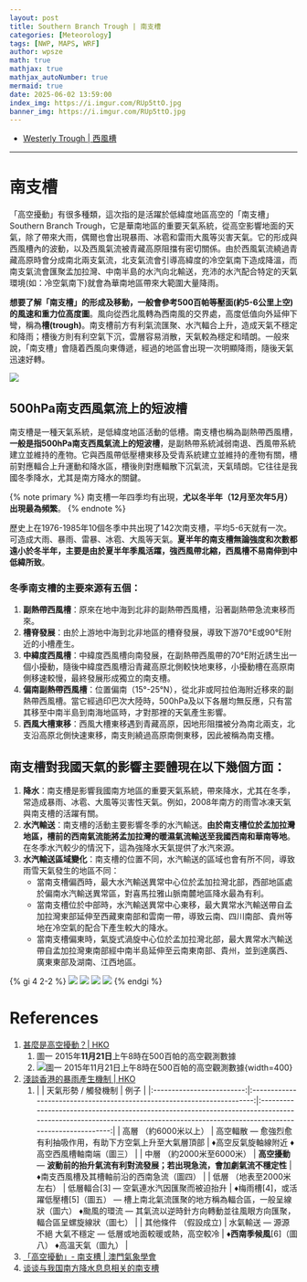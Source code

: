 ```yaml
---
layout: post
title: Southern Branch Trough | 南支槽
categories: [Meteorology]
tags: [NWP, MAPS, WRF]
author: wpsze
math: true
mathjax: true
mathjax_autoNumber: true
mermaid: true
date: 2025-06-02 13:59:00
index_img: https://i.imgur.com/RUp5ttO.jpg
banner_img: https://i.imgur.com/RUp5ttO.jpg
---
```


- [Westerly Trough | 西風槽](https://waipangsze.github.io/2024/11/14/westerly-trough/)

---

# 南支槽

「高空擾動」有很多種類，這次指的是活躍於低緯度地區高空的「南支槽」Southern Branch Trough，它是華南地區的重要天氣系統，從高空影響地面的天氣，除了帶來大雨，偶爾也會出現暴雨、冰雹和雷雨大風等災害天氣。它的形成與西風槽內的波動，以及西風氣流被青藏高原阻擋有密切關係。由於西風氣流繞過青藏高原時會分成南北兩支氣流，北支氣流會引導高緯度的冷空氣南下造成降溫，而南支氣流會匯聚孟加拉灣、中南半島的水汽向北輸送，充沛的水汽配合特定的天氣環境(如：冷空氣南下)就會為華南地區帶來大範圍大量降雨。

**想要了解「南支槽」的形成及移動，一般會參考500百帕等壓面(約5-6公里上空)的風速和重力位高度圖**。風向從西北風轉為西南風的交界處，高度低值向外延伸下彎，稱為**槽(trough)**。南支槽前方有利氣流匯聚、水汽輻合上升，造成天氣不穩定和降雨；槽後方則有利空氣下沉，雲層容易消散，天氣較為穩定和晴朗。一般來說，「南支槽」會隨着西風向東傳遞，經過的地區會出現一次明顯降雨，隨後天氣迅速好轉。


![](https://i.imgur.com/RUp5ttO.jpg)

## 500hPa南支西風氣流上的短波槽

南支槽是一種天氣系統，是低緯度地區活動的低槽。南支槽也稱為副熱帶西風槽，**一般是指500hPa南支西風氣流上的短波槽**，是副熱帶系統減弱南退、西風帶系統建立並維持的產物。它與西風帶低壓槽東移及受青系統建立並維持的產物有關，槽前對應輻合上升運動和降水區，槽後則對應輻散下沉氣流，天氣晴朗。它往往是我國冬季降水，尤其是南方降水的關鍵。

{% note primary %}
南支槽一年四季均有出現，**尤以冬半年（12月至次年5月）出現最為頻繁**。
{% endnote %}

歷史上在1976-1985年10個冬季中共出現了142次南支槽，平均5-6天就有一次。可造成大雨、暴雨、雷暴、冰雹、大風等天氣。**夏半年的南支槽無論強度和次數都遠小於冬半年，主要是由於夏半年季風活躍，強西風帶北縮，西風槽不易南伸到中低緯所致**。

### 冬季南支槽的主要來源有五個：

1. **副熱帶西風槽**：原來在地中海到北非的副熱帶西風槽，沿著副熱帶急流東移而來。
2. **槽脊發展**：由於上游地中海到北非地區的槽脊發展，導致下游70°E或90°E附近的小槽產生。
3. **中緯度西風槽**：中緯度西風槽向南發展，在副熱帶西風帶的70°E附近誘生出一個小擾動，隨後中緯度西風槽沿青藏高原北側較快地東移，小擾動槽在高原南側移速較慢，最終發展形成獨立的南支槽。
4. **偏南副熱帶西風槽**：位置偏南（15°-25°N），從北非或阿拉伯海附近移來的副熱帶西風槽。當它經過印巴次大陸時，500hPa及以下各層均無反應，只有當其移至中南半島到南海地區時，才對那裡的天氣產生影響。
5. **西風大槽東移**：西風大槽東移遇到青藏高原，因地形阻擋被分為南北兩支，北支沿高原北側快速東移，南支則繞過高原南側東移，因此被稱為南支槽。

## 南支槽對我國天氣的影響主要體現在以下幾個方面：

1. **降水**：南支槽是影響我國南方地區的重要天氣系統，帶來降水，尤其在冬季，常造成暴雨、冰雹、大風等災害性天氣。例如，2008年南方的雨雪冰凍天氣與南支槽的活躍有關。
2. **水汽輸送**：南支槽的活動主要影響冬季的水汽輸送。**由於南支槽位於孟加拉灣地區，槽前的西南氣流能將孟加拉灣的暖濕氣流輸送至我國西南和華南等地**。在冬季水汽較少的情況下，這為強降水天氣提供了水汽來源。
3. **水汽輸送區域變化**：南支槽的位置不同，水汽輸送的區域也會有所不同，導致雨雪天氣發生的地區不同：
   - 當南支槽偏西時，最大水汽輸送異常中心位於孟加拉灣北部，西部地區處於偏南水汽輸送異常區，對喜馬拉雅山脈南麓地區降水最為有利。
   - 當南支槽位於中部時，水汽輸送異常中心東移，最大異常水汽輸送帶自孟加拉灣東部延伸至西藏東南部和雲南一帶，導致云南、四川南部、貴州等地在冷空氣的配合下產生較大的降水。
   - 當南支槽偏東時，氣旋式渦旋中心位於孟加拉灣北部，最大異常水汽輸送帶自孟加拉灣東南部經中南半島延伸至云南東南部、貴州，並到達廣西、廣東東部及湖南、江西地區。

{% gi 4 2-2 %}
![](https://i.imgur.com/Ftaz5ax.png)
![](https://i.imgur.com/oElobdQ.png)
![](https://i.imgur.com/O91RKbo.png)
![](https://i.imgur.com/seGblBQ.png)
{% endgi %}

# References

1. [甚麼是高空擾動？| HKO](https://www.hko.gov.hk/tc/education/weather/meteorology-basics/00478-what-is-upperair-disturbance.html)
   1. 圖一 2015年**11月21日**上午8時在500百帕的高空觀測數據
   2. ![圖一 2015年11月21日上午8時在500百帕的高空觀測數據](https://i.imgur.com/U6AMW53.png){width=400}
2. [淺談香港的暴雨產生機制 | HKO](https://www.hko.gov.hk/tc/education/weather/rain/00549-rainstorm-development-mechanisms.html)
      1. |                           |                           天氣形勢 / 觸發機制                           |                                                                                    例子                                                                                   |
   |:-------------------------:|:-----------------------------------------------------------------------:|:-------------------------------------------------------------------------------------------------------------------------------------------------------------------------:|
   | 高層 （約6000米以上）     | 高空輻散 — 愈強烈愈有利抽吸作用，有助下方空氣上升至大氣層頂部           | ♦高空反氣旋軸線附近 ♦高空西風槽軸南端（圖三）                                                                                                                             |
   | 中層 （約2000米至6000米） | **高空擾動** — **波動前的抬升氣流有利對流發展；若出現急流，會加劇氣流不穩定性** | ♦南支西風槽及其槽軸前沿的西南急流（圖四）                                                                                                                                 |
   | 低層 （地表至2000米左右） | 低層輻合[3] — 空氣連水汽因匯聚而被迫抬升                                | ♦梅雨槽[4]，或活躍低壓槽[5]（圖五） — 槽上南北氣流匯聚的地方稱為輻合區，一般呈線狀（圖六） ♦颱風的環流 — 其氣流以逆時針方向轉動並往風眼方向匯聚，輻合區呈螺旋線狀（圖七） |
   | 其他條件 （假設成立)      | 水氣輸送 — 源源不絕 大氣不穩定 — 低層或地面較暖或熱，高空較冷           | ♦**西南季候風**[6]（圖八） ♦高溫天氣（圖九）                                                                                                                                  |
3. [「高空擾動」- 南支槽 | 澳門氣象學會](https://www.mmets.org/?p=1125)
4. [谈谈与我国南方降水息息相关的南支槽](http://qxzs.org.cn/qxbktj/202505/t20250508_7051793.html)